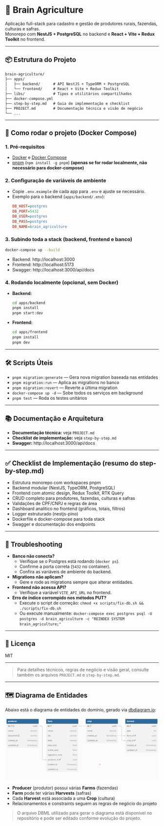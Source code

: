 # 🌾 Brain Agriculture

Aplicação full-stack para cadastro e gestão de produtores rurais, fazendas, culturas e safras.  
Monorepo com **NestJS + PostgreSQL** no backend e **React + Vite + Redux Toolkit** no frontend.

---

## 📦 Estrutura do Projeto

```
brain-agriculture/
├── apps/
│   ├── backend/      # API NestJS + TypeORM + PostgreSQL
│   └── frontend/     # React + Vite + Redux Toolkit
├── libs/             # Tipos e utilitários compartilhados
├── docker-compose.yml
├── step-by-step.md   # Guia de implementação e checklist
├── PROJECT.md        # Documentação técnica e visão de negócio
└── ...
```

---

## 🚀 Como rodar o projeto (Docker Compose)

### 1. Pré-requisitos
- [Docker](https://www.docker.com/) e [Docker Compose](https://docs.docker.com/compose/)
- [pnpm](https://pnpm.io/) (`npm install -g pnpm`) **(apenas se for rodar localmente, não necessário para docker-compose)**

### 2. Configuração de variáveis de ambiente
- Copie `.env.example` de cada app para `.env` e ajuste se necessário.
- Exemplo para o backend (`apps/backend/.env`):
  ```ini
  DB_HOST=postgres
  DB_PORT=5432
  DB_USER=postgres
  DB_PASS=postgres
  DB_NAME=brain_agriculture
  ```

### 3. Subindo toda a stack (backend, frontend e banco)
```sh
docker-compose up --build
```
- Backend: http://localhost:3000
- Frontend: http://localhost:5173
- Swagger: http://localhost:3000/api/docs

### 4. Rodando localmente (opcional, sem Docker)
- **Backend:**
  ```sh
  cd apps/backend
  pnpm install
  pnpm start:dev
  ```
- **Frontend:**
  ```sh
  cd apps/frontend
  pnpm install
  pnpm dev
  ```

---

## 🛠️ Scripts Úteis

- `pnpm migration:generate` — Gera nova migration baseada nas entidades
- `pnpm migration:run` — Aplica as migrations no banco
- `pnpm migration:revert` — Reverte a última migration
- `docker-compose up -d` — Sobe todos os serviços em background
- `pnpm test` — Roda os testes unitários

---

## 📚 Documentação e Arquitetura

- **Documentação técnica:** veja `PROJECT.md`
- **Checklist de implementação:** veja `step-by-step.md`
- **Swagger:** http://localhost:3000/api/docs

---

## ✅ Checklist de Implementação (resumo do step-by-step.md)

- Estrutura monorepo com workspaces pnpm
- Backend modular (NestJS, TypeORM, PostgreSQL)
- Frontend com atomic design, Redux Toolkit, RTK Query
- CRUD completo para produtores, fazendas, culturas e safras
- Validações de CPF/CNPJ e regras de área
- Dashboard analítico no frontend (gráficos, totais, filtros)
- Logger estruturado (nestjs-pino)
- Dockerfile e docker-compose para toda stack
- Swagger e documentação dos endpoints

---

## 🐞 Troubleshooting
- **Banco não conecta?**
  - Verifique se o Postgres está rodando (`docker ps`).
  - Confirme a porta correta (`5432` no container).
  - Confira as variáveis de ambiente do backend.
- **Migrations não aplicam?**
  - Gere e rode as migrations sempre que alterar entidades.
- **Frontend não acessa API?**
  - Verifique a variável `VITE_API_URL` no frontend.
- **Erro de índice corrompido nos métodos PUT?**
  - Execute o script de correção: `chmod +x scripts/fix-db.sh && ./scripts/fix-db.sh`
  - Ou execute manualmente: `docker-compose exec postgres psql -U postgres -d brain_agriculture -c "REINDEX SYSTEM brain_agriculture;"`

---

## 📄 Licença

MIT

---

> Para detalhes técnicos, regras de negócio e visão geral, consulte também os arquivos `PROJECT.md` e `step-by-step.md`.

---

## 🗺️ Diagrama de Entidades

Abaixo está o diagrama de entidades do domínio, gerado via [dbdiagram.io](https://dbdiagram.io/):

![Diagrama de Entidades](./docs/diagrama-db.png)

- **Producer** (produtor) possui várias **Farms** (fazendas)
- **Farm** pode ter várias **Harvests** (safras)
- Cada **Harvest** está associada a uma **Crop** (cultura)
- Relacionamentos e constraints seguem as regras de negócio do projeto

> O arquivo DBML utilizado para gerar o diagrama está disponível no repositório e pode ser editado conforme evolução do projeto. 